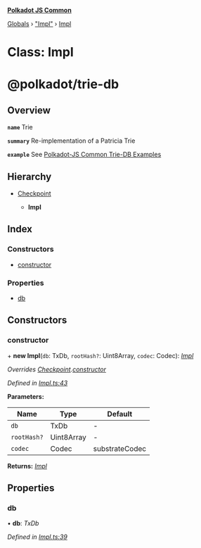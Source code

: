 **[Polkadot JS Common](../README.md)**

[Globals](../globals.md) › ["Impl"](../modules/_impl_.md) › [Impl](_impl_.impl.md)

# Class: Impl

# @polkadot/trie-db

## Overview

**`name`** Trie

**`summary`** Re-implementation of a Patricia Trie

**`example`** See [Polkadot-JS Common Trie-DB Examples](https://polkadot.js.org/api/common/examples/trie-db/)

## Hierarchy

* [Checkpoint](_checkpoint_.checkpoint.md)

  * **Impl**

## Index

### Constructors

* [constructor](_impl_.impl.md#constructor)

### Properties

* [db](_impl_.impl.md#db)

## Constructors

###  constructor

\+ **new Impl**(`db`: TxDb, `rootHash?`: Uint8Array, `codec`: Codec): *[Impl](_impl_.impl.md)*

*Overrides [Checkpoint](_checkpoint_.checkpoint.md).[constructor](_checkpoint_.checkpoint.md#constructor)*

*Defined in [Impl.ts:43](https://github.com/polkadot-js/common/blob/e2ec7d0/packages/trie-db/src/Impl.ts#L43)*

**Parameters:**

Name | Type | Default |
------ | ------ | ------ |
`db` | TxDb | - |
`rootHash?` | Uint8Array | - |
`codec` | Codec |  substrateCodec |

**Returns:** *[Impl](_impl_.impl.md)*

## Properties

###  db

• **db**: *TxDb*

*Defined in [Impl.ts:39](https://github.com/polkadot-js/common/blob/e2ec7d0/packages/trie-db/src/Impl.ts#L39)*